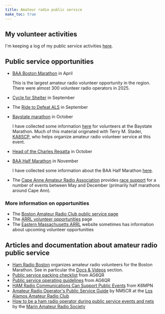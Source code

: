 ```yaml
---
title: Amateur radio public service
make_toc: true
---
```


## My volunteer activities

I'm keeping a log of my public service activities [here](activities/).

## Public service opportunities

- [BAA Boston Marathon](https://www.baa.org/races/boston-marathon/volunteer) in April

  This is the largest amateur radio volunteer opportunity in the region. There were almost 300 volunteer radio operators in 2025.

- [Cycle for Shelter](https://emmausinc.org/cycle-for-shelter-2/) in September

- The [Ride to Defeat ALS](https://www.als.org/massachusetts-ch/events/ride-defeat-als-massachusetts) in September

- [Baystate marathon](https://www.baystatemarathon.com/) in October

  I have collected some information [here](baystate_marathon) for volunteers at the Baystate Marathon. Much of this material originated with Terry M. Stader, [KA8SCP], who helps organize amateur radio volunteer service at this event.

  [ka8scp]: http://ka8scp.wb1gof.net/

- [Head of the Charles Regatta](https://hocr.org/) in October

- [BAA Half Marathon](https://www.baa.org/races/boston-half) in November

  I have collected some information about the BAA Half Marathon [here](baa_half_marathon).

- The [Cape Anne Amateur Radio Association](https://caara.net/main/) provides [race support](https://sites.google.com/view/caararaces/home) for a number of events between May and December (primarily half marathons around Cape Ann).

### More information on opportunities

- The [Boston Amateur Radio Club public service page](https://www.barc.org/public-service/)
- The [ARRL volunteer opportunities](http://www.arrl.org/volunteer-opportunities) page
- The [Eastern Massachusetts ARRL](https://ema.arrl.org/) website sometimes has information about upcoming volunteer opportunities

[caara]: https://sites.google.com/view/caararaces/home

## Articles and documentation about amateur radio public service

- [Ham Radio Boston](https://www.hamradioboston.org/) organizes amateur radio volunteers for the Boston Marathon. See in particular the [Docs & Videos](https://www.hamradioboston.org/docs-videos) section.
- [Public service packing checklist](https://ag6qr.net/index.php/public-service-packing-checklist/) from AG6QR
- [Public service operating guidelines](https://ag6qr.net/index.php/public-service-operating-guidelines/) from AG6QR
- [HAM Radio Communications Can Support Public Events](https://k6mpn.org/training/resources/2019OctPublic%20Events%20Support_2.pdf) from K6MPN
- [Amateur Radio Operator's Public Service Guide](https://laarc.weebly.com/uploads/7/3/2/9/73292865/guidlines_for_community_events.pdf) by NM5CR at the [Los Alamos Amateur Radio Club](https://laarc.weebly.com)
- [How to be a ham radio operator during public service events and nets](https://youtu.be/HHxNOMGSwAI?si=hQ7T_-v_ZJ-z-1Cy) by the [Marin Amateur Radio Society](https://www.w6sg.net/)
